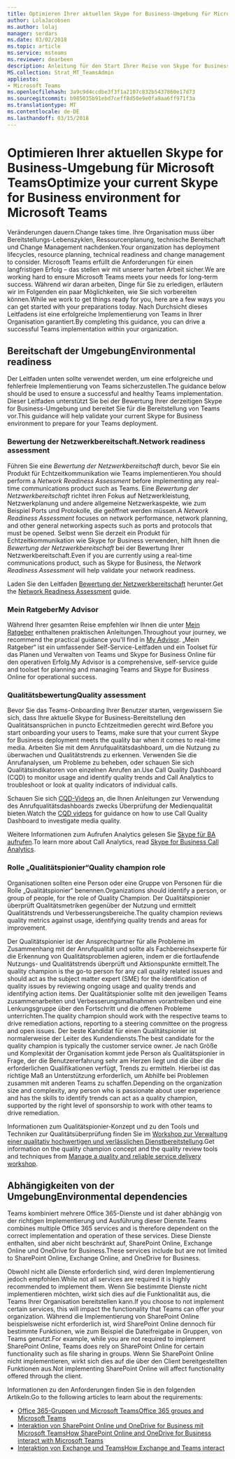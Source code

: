 ```yaml
---
title: Optimieren Ihrer aktuellen Skype for Business-Umgebung für Microsoft Teams
author: LolaJacobsen
ms.author: lolaj
manager: serdars
ms.date: 03/02/2018
ms.topic: article
ms.service: msteams
ms.reviewer: dearbeen
description: Anleitung für den Start Ihrer Reise von Skype for Business nach Microsoft Teams
MS.collection: Strat_MT_TeamsAdmin
appliesto:
- Microsoft Teams
ms.openlocfilehash: 3a9c9d4ccdbe3f3f1a2107c832b5437860e17d73
ms.sourcegitcommit: b985035b91ebd7ceff8d50e9e0fa9aa6ff971f3a
ms.translationtype: MT
ms.contentlocale: de-DE
ms.lasthandoff: 03/15/2018
---
```

<a name="optimize-your-current-skype-for-business-environment-for-microsoft-teams"></a><span data-ttu-id="aaf52-103">Optimieren Ihrer aktuellen Skype for Business-Umgebung für Microsoft Teams</span><span class="sxs-lookup"><span data-stu-id="aaf52-103">Optimize your current Skype for Business environment for Microsoft Teams</span></span>
==============================================================

<span data-ttu-id="aaf52-104">Veränderungen dauern.</span><span class="sxs-lookup"><span data-stu-id="aaf52-104">Change takes time.</span></span> <span data-ttu-id="aaf52-105">Ihre Organisation muss über Bereitstellungs-Lebenszyklen, Ressourcenplanung, technische Bereitschaft und Change Management nachdenken.</span><span class="sxs-lookup"><span data-stu-id="aaf52-105">Your organization has deployment lifecycles, resource planning, technical readiness and change management to consider.</span></span> <span data-ttu-id="aaf52-106">Microsoft Teams erfüllt die Anforderungen für einen langfristigen Erfolg – das stellen wir mit unserer harten Arbeit sicher.</span><span class="sxs-lookup"><span data-stu-id="aaf52-106">We are working hard to ensure Microsoft Teams meets your needs for long-term success.</span></span> <span data-ttu-id="aaf52-107">Während wir daran arbeiten, Dinge für Sie zu erledigen, erläutern wir im Folgenden ein paar Möglichkeiten, wie Sie sich vorbereiten können.</span><span class="sxs-lookup"><span data-stu-id="aaf52-107">While we work to get things ready for you, here are a few ways you can get started with your preparations today.</span></span> <span data-ttu-id="aaf52-108">Nach Durchsicht dieses Leitfadens ist eine erfolgreiche Implementierung von Teams in Ihrer Organisation garantiert.</span><span class="sxs-lookup"><span data-stu-id="aaf52-108">By completing this guidance, you can drive a successful Teams implementation within your organization.</span></span>

## <a name="environmental-readiness"></a><span data-ttu-id="aaf52-109">Bereitschaft der Umgebung</span><span class="sxs-lookup"><span data-stu-id="aaf52-109">Environmental readiness</span></span>


<span data-ttu-id="aaf52-110">Der Leitfaden unten sollte verwendet werden, um eine erfolgreiche und fehlerfreie Implementierung von Teams sicherzustellen.</span><span class="sxs-lookup"><span data-stu-id="aaf52-110">The guidance below should be used to ensure a successful and healthy Teams implementation.</span></span> <span data-ttu-id="aaf52-111">Dieser Leitfaden unterstützt Sie bei der Bewertung Ihrer derzeitigen Skype for Business-Umgebung und bereitet Sie für die Bereitstellung von Teams vor.</span><span class="sxs-lookup"><span data-stu-id="aaf52-111">This guidance will help validate your current Skype for Business environment to prepare for your Teams deployment.</span></span>   


### <a name="network-readiness-assessment"></a><span data-ttu-id="aaf52-112">Bewertung der Netzwerkbereitschaft.</span><span class="sxs-lookup"><span data-stu-id="aaf52-112">Network readiness assessment</span></span>


<span data-ttu-id="aaf52-113">Führen Sie eine *Bewertung der Netzwerkbereitschaft* durch, bevor Sie ein Produkt für Echtzeitkommunikation wie Teams implementieren.</span><span class="sxs-lookup"><span data-stu-id="aaf52-113">You should perform a *Network Readiness Assessment* before implementing any real-time communications product such as Teams.</span></span> <span data-ttu-id="aaf52-114">Eine *Bewertung der Netzwerkbereitschaft* richtet ihren Fokus auf Netzwerkleistung, Netzwerkplanung und andere allgemeine Netzwerkaspekte, wie zum Beispiel Ports und Protokolle, die geöffnet werden müssen.</span><span class="sxs-lookup"><span data-stu-id="aaf52-114">A *Network Readiness Assessment* focuses on network performance, network planning, and other general networking aspects such as ports and protocols that must be opened.</span></span> <span data-ttu-id="aaf52-115">Selbst wenn Sie derzeit ein Produkt für Echtzeitkommunikation wie Skype for Business verwenden, hilft Ihnen die *Bewertung der Netzwerkbereitschaft* bei der Bewertung Ihrer Netzwerkbereitschaft.</span><span class="sxs-lookup"><span data-stu-id="aaf52-115">Even if you are currently using a real-time communications product, such as Skype for Business, the *Network Readiness Assessment* will help validate your network readiness.</span></span>

<span data-ttu-id="aaf52-116">Laden Sie den Leitfaden [Bewertung der Netzwerkbereitschaft](https://go.microsoft.com/fwlink/?linkid=859069) herunter.</span><span class="sxs-lookup"><span data-stu-id="aaf52-116">Get the [Network Readiness Assessment](https://go.microsoft.com/fwlink/?linkid=859069) guide.</span></span>

### <a name="my-advisor"></a><span data-ttu-id="aaf52-117">Mein Ratgeber</span><span class="sxs-lookup"><span data-stu-id="aaf52-117">My Advisor</span></span>


<span data-ttu-id="aaf52-118">Während Ihrer gesamten Reise empfehlen wir Ihnen die unter [Mein Ratgeber](http://aka.ms/myadvisor) enthaltenen praktischen Anleitungen.</span><span class="sxs-lookup"><span data-stu-id="aaf52-118">Throughout your journey, we recommend the practical guidance you'll find in [My Advisor](http://aka.ms/myadvisor).</span></span> <span data-ttu-id="aaf52-119">„Mein Ratgeber“ ist ein umfassender Self-Service-Leitfaden und ein Toolset für das Planen und Verwalten von Teams und Skype for Business Online für den operativen Erfolg.</span><span class="sxs-lookup"><span data-stu-id="aaf52-119">My Advisor is a comprehensive, self-service guide and toolset for planning and managing Teams and Skype for Business Online for operational success.</span></span>


### <a name="quality-assessment"></a><span data-ttu-id="aaf52-120">Qualitätsbewertung</span><span class="sxs-lookup"><span data-stu-id="aaf52-120">Quality assessment</span></span>


<span data-ttu-id="aaf52-121">Bevor Sie das Teams-Onboarding Ihrer Benutzer starten, vergewissern Sie sich, dass Ihre aktuelle Skype for Business-Bereitstellung den Qualitätsansprüchen in puncto Echtzeitmedien gerecht wird.</span><span class="sxs-lookup"><span data-stu-id="aaf52-121">Before you start onboarding your users to Teams, make sure that your current Skype for Business deployment meets the quality bar when it comes to real-time media.</span></span> <span data-ttu-id="aaf52-122">Arbeiten Sie mit dem Anrufqualitätsdashboard, um die Nutzung zu überwachen und Qualitätstrends zu erkennen. Verwenden Sie die Anrufanalysen, um Probleme zu beheben, oder schauen Sie sich Qualitätsindikatoren von einzelnen Anrufen an.</span><span class="sxs-lookup"><span data-stu-id="aaf52-122">Use Call Quality Dashboard (CQD) to monitor usage and identify quality trends and Call Analytics to troubleshoot or look at quality indicators of individual calls.</span></span>

<span data-ttu-id="aaf52-123">Schauen Sie sich [CQD-Videos](https://www.skypeoperationsframework.com/Academy?SOFTrainings=Leverage%20the%20Investigate%20Media%20Quality%20using%20CQD%20Videos) an, die Ihnen Anleitungen zur Verwendung des Anrufqualitätsdashboards zwecks Überprüfung der Medienqualität bieten.</span><span class="sxs-lookup"><span data-stu-id="aaf52-123">Watch the [CQD videos](https://www.skypeoperationsframework.com/Academy?SOFTrainings=Leverage%20the%20Investigate%20Media%20Quality%20using%20CQD%20Videos) for guidance on how to use Call Quality Dashboard to investigate media quality.</span></span>

<span data-ttu-id="aaf52-124">Weitere Informationen zum Aufrufen Analytics gelesen Sie [Skype für BA aufrufen](/SkypeForBusiness/using-call-quality-in-your-organization/set-up-call-analytics?toc=/MicrosoftTeams/toc.json&bc=/microsoftteams/breadcrumb/toc.json).</span><span class="sxs-lookup"><span data-stu-id="aaf52-124">To learn more about Call Analytics, read [Skype for Business Call Analytics](/SkypeForBusiness/using-call-quality-in-your-organization/set-up-call-analytics?toc=/MicrosoftTeams/toc.json&bc=/microsoftteams/breadcrumb/toc.json).</span></span>

### <a name="quality-champion-role"></a><span data-ttu-id="aaf52-125">Rolle „Qualitätspionier“</span><span class="sxs-lookup"><span data-stu-id="aaf52-125">Quality champion role</span></span>


<span data-ttu-id="aaf52-126">Organisationen sollten eine Person oder eine Gruppe von Personen für die Rolle „Qualitätspionier“ benennen.</span><span class="sxs-lookup"><span data-stu-id="aaf52-126">Organizations should identify a person, or group of people, for the role of Quality Champion.</span></span> <span data-ttu-id="aaf52-127">Der Qualitätspionier überprüft Qualitätsmetriken gegenüber der Nutzung und ermittelt Qualitätstrends und Verbesserungsbereiche.</span><span class="sxs-lookup"><span data-stu-id="aaf52-127">The quality champion reviews quality metrics against usage, identifying quality trends and areas for improvement.</span></span>

<span data-ttu-id="aaf52-128">Der Qualitätspionier ist der Ansprechpartner für alle Probleme im Zusammenhang mit der Anrufqualität und sollte als Fachbereichsexperte für die Erkennung von Qualitätsproblemen agieren, indem er die fortlaufende Nutzungs- und Qualitätstrends überprüft und Aktionspunkte ermittelt.</span><span class="sxs-lookup"><span data-stu-id="aaf52-128">The quality champion is the go-to person for any call quality related issues and should act as the subject matter expert (SME) for the identification of quality issues by reviewing ongoing usage and quality trends and identifying action items.</span></span> <span data-ttu-id="aaf52-129">Der Qualitätspionier sollte mit den jeweiligen Teams zusammenarbeiten und Verbesserungsmaßnahmen vorantreiben und eine Lenkungsgruppe über den Fortschritt und die offenen Probleme unterrichten.</span><span class="sxs-lookup"><span data-stu-id="aaf52-129">The quality champion should work with the respective teams to drive remediation actions, reporting to a steering committee on the progress and open issues.</span></span> <span data-ttu-id="aaf52-130">Der beste Kandidat für einen Qualitätspionier ist normalerweise der Leiter des Kundendiensts.</span><span class="sxs-lookup"><span data-stu-id="aaf52-130">The best candidate for the quality champion is typically the customer service owner.</span></span> <span data-ttu-id="aaf52-131">Je nach Größe und Komplexität der Organisation kommt jede Person als Qualitätspionier in Frage, der die Benutzererfahrung sehr am Herzen liegt und die über die erforderlichen Qualifikationen verfügt, Trends zu ermitteln. Hierbei ist das richtige Maß an Unterstützung erforderlich, um Abhilfe bei Problemen zusammen mit anderen Teams zu schaffen.</span><span class="sxs-lookup"><span data-stu-id="aaf52-131">Depending on the organization size and complexity, any person who is passionate about user experience and has the skills to identify trends can act as a quality champion, supported by the right level of sponsorship to work with other teams to drive remediation.</span></span>

<span data-ttu-id="aaf52-132">Informationen zum Qualitätspionier-Konzept und zu den Tools und Techniken zur Qualitätsüberprüfung finden Sie im [Workshop zur Verwaltung einer qualitativ hochwertigen und verlässlichen Dienstbereitstellung](https://go.microsoft.com/fwlink/?linkid=859071).</span><span class="sxs-lookup"><span data-stu-id="aaf52-132">Get information on the quality champion concept and the quality review tools and techniques from [Manage a quality and reliable service delivery workshop](https://go.microsoft.com/fwlink/?linkid=859071).</span></span>

## <a name="environmental-dependencies"></a><span data-ttu-id="aaf52-133">Abhängigkeiten von der Umgebung</span><span class="sxs-lookup"><span data-stu-id="aaf52-133">Environmental dependencies</span></span>


<span data-ttu-id="aaf52-134">Teams kombiniert mehrere Office 365-Dienste und ist daher abhängig von der richtigen Implementierung und Ausführung dieser Dienste.</span><span class="sxs-lookup"><span data-stu-id="aaf52-134">Teams combines multiple Office 365 services and is therefore dependent on the correct implementation and operation of these services.</span></span> <span data-ttu-id="aaf52-135">Diese Dienste enthalten, sind aber nicht beschränkt auf, SharePoint Online, Exchange Online und OneDrive for Business.</span><span class="sxs-lookup"><span data-stu-id="aaf52-135">These services include but are not limited to SharePoint Online, Exchange Online, and OneDrive for Business.</span></span>

<span data-ttu-id="aaf52-136">Obwohl nicht alle Dienste erforderlich sind, wird deren Implementierung jedoch empfohlen.</span><span class="sxs-lookup"><span data-stu-id="aaf52-136">While not all services are required it is highly recommended to implement them.</span></span> <span data-ttu-id="aaf52-137">Wenn Sie bestimmte Dienste nicht implementieren möchten, wirkt sich dies auf die Funktionalität aus, die Teams Ihrer Organisation bereitstellen kann.</span><span class="sxs-lookup"><span data-stu-id="aaf52-137">If you choose to not implement certain services, this will impact the functionality that Teams can offer your organization.</span></span> <span data-ttu-id="aaf52-138">Während die Implementierung von SharePoint Online beispielsweise nicht erforderlich ist, wird SharePoint Online dennoch für bestimmte Funktionen, wie zum Beispiel die Dateifreigabe in Gruppen, von Teams genutzt.</span><span class="sxs-lookup"><span data-stu-id="aaf52-138">For example, while you are not required to implement SharePoint Online, Teams does rely on SharePoint Online for certain functionality such as file sharing in groups.</span></span> <span data-ttu-id="aaf52-139">Wenn Sie SharePoint Online nicht implementieren, wirkt sich dies auf die über den Client bereitgestellten Funktionen aus.</span><span class="sxs-lookup"><span data-stu-id="aaf52-139">Not implementing SharePoint Online will affect functionality offered through the client.</span></span>

<span data-ttu-id="aaf52-140">Informationen zu den Anforderungen finden Sie in den folgenden Artikeln:</span><span class="sxs-lookup"><span data-stu-id="aaf52-140">Go to the following articles to learn about the requirements:</span></span>
- [<span data-ttu-id="aaf52-141">Office 365-Gruppen und Microsoft Teams</span><span class="sxs-lookup"><span data-stu-id="aaf52-141">Office 365 groups and Microsoft Teams </span></span>](Office-365-groups.md)
- [<span data-ttu-id="aaf52-142">Interaktion von SharePoint Online und OneDrive for Business mit Microsoft Teams</span><span class="sxs-lookup"><span data-stu-id="aaf52-142">How SharePoint Online and OneDrive for Business interact with Microsoft Teams</span></span>](SharePoint-OneDrive-interact.md) 
- [<span data-ttu-id="aaf52-143">Interaktion von Exchange und Teams</span><span class="sxs-lookup"><span data-stu-id="aaf52-143">How Exchange and Teams interact </span></span>](Exchange-Teams-interact.md)



